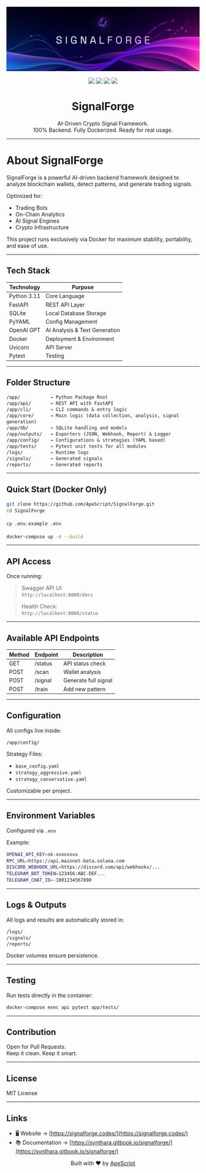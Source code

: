 <p align="center">

<img src="/assets/signalforge-header.png" alt="SignalForge" />

</p>

<p align="center">

<img src="https://img.shields.io/github/license/ApeScript/SignalForge?style=flat-square" />
<img src="https://img.shields.io/github/stars/ApeScript/SignalForge?style=flat-square" />
<img src="https://img.shields.io/badge/python-3.11%2B-blue?style=flat-square" />
<img src="https://img.shields.io/badge/built%20with-FastAPI-0ba360?style=flat-square" />

</p>

<h1 align="center">SignalForge</h1>

<p align="center">
AI-Driven Crypto Signal Framework.<br>
100% Backend. Fully Dockerized. Ready for real usage.
</p>

---

# About SignalForge

SignalForge is a powerful AI-driven backend framework designed to analyze blockchain wallets, detect patterns, and generate trading signals.

Optimized for:
- Trading Bots
- On-Chain Analytics
- AI Signal Engines
- Crypto Infrastructure

This project runs exclusively via Docker for maximum stability, portability, and ease of use.

---

## Tech Stack

| Technology | Purpose |
|------------|---------|
| Python 3.11 | Core Language  
| FastAPI | REST API Layer  
| SQLite | Local Database Storage  
| PyYAML | Config Management  
| OpenAI GPT | AI Analysis & Text Generation  
| Docker | Deployment & Environment  
| Uvicorn | API Server  
| Pytest | Testing  

---

## Folder Structure

```
/app/           → Python Package Root
/app/api/       → REST API with FastAPI
/app/cli/       → CLI commands & entry logic
/app/core/      → Main logic (data collection, analysis, signal generation)
/app/db/        → SQLite handling and models
/app/outputs/   → Exporters (JSON, Webhook, Report) & Logger
/app/config/    → Configurations & strategies (YAML based)
/app/tests/     → Pytest unit tests for all modules
/logs/          → Runtime logs
/signals/       → Generated signals
/reports/       → Generated reports
```

---

## Quick Start (Docker Only)

```bash
git clone https://github.com/ApeScript/SignalForge.git
cd SignalForge

cp .env.example .env

docker-compose up -d --build
```

---

## API Access

Once running:

> Swagger API UI:  
`http://localhost:8000/docs`

> Health Check:  
`http://localhost:8000/status`

---

## Available API Endpoints

| Method | Endpoint | Description |
|--------|-----------|-------------|
| GET | /status | API status check  
| POST | /scan | Wallet analysis  
| POST | /signal | Generate full signal  
| POST | /train | Add new pattern  

---

## Configuration

All configs live inside:

```
/app/config/
```

Strategy Files:
- `base_config.yaml`
- `strategy_aggressive.yaml`
- `strategy_conservative.yaml`

Customizable per project.

---

## Environment Variables

Configured via `.env`

Example:

```bash
OPENAI_API_KEY=sk-xxxxxxxx
RPC_URL=https://api.mainnet-beta.solana.com
DISCORD_WEBHOOK_URL=https://discord.com/api/webhooks/...
TELEGRAM_BOT_TOKEN=123456:ABC-DEF...
TELEGRAM_CHAT_ID=-1001234567890
```

---

## Logs & Outputs

All logs and results are automatically stored in:

```
/logs/
/signals/
/reports/
```

Docker volumes ensure persistence.

---

## Testing

Run tests directly in the container:

```bash
docker-compose exec api pytest app/tests/
```

---

## Contribution

Open for Pull Requests.  
Keep it clean. Keep it smart.

---

## License

MIT License

---

## Links

- 🖥️ Website → [https://signalforge.codes/](https://signalforge.codes/)  
- 📚 Documentation → [https://synthara.gitbook.io/signalforge/](https://synthara.gitbook.io/signalforge/)  


<p align="center">
Built with ❤️ by <a href="https://github.com/ApeScript">ApeScript</a>
</p>
